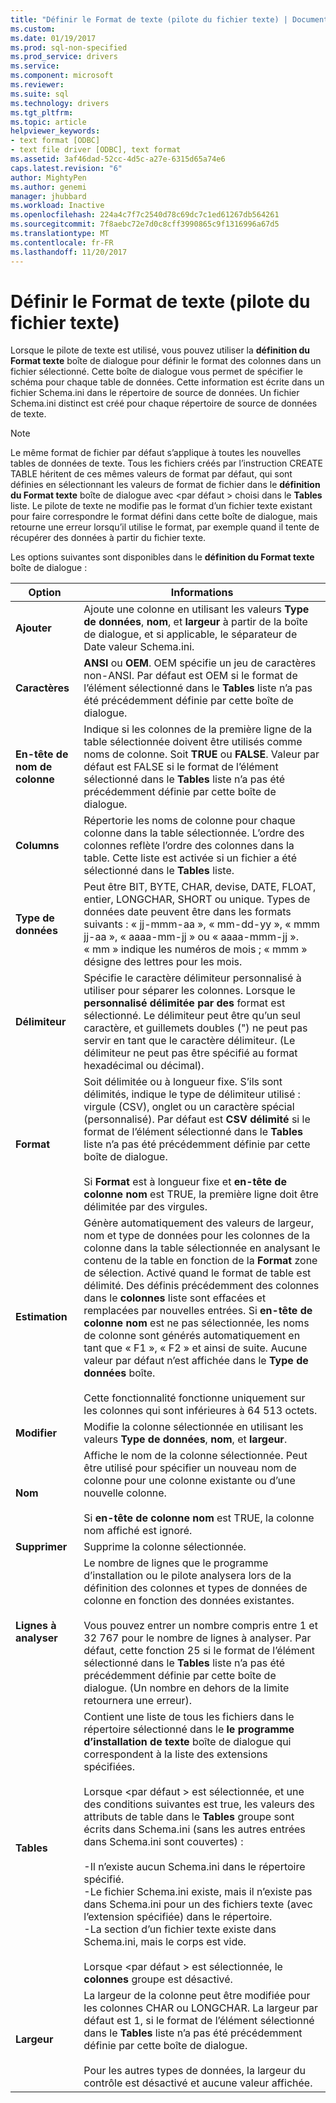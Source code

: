 ```yaml
---
title: "Définir le Format de texte (pilote du fichier texte) | Documents Microsoft"
ms.custom: 
ms.date: 01/19/2017
ms.prod: sql-non-specified
ms.prod_service: drivers
ms.service: 
ms.component: microsoft
ms.reviewer: 
ms.suite: sql
ms.technology: drivers
ms.tgt_pltfrm: 
ms.topic: article
helpviewer_keywords:
- text format [ODBC]
- text file driver [ODBC], text format
ms.assetid: 3af46dad-52cc-4d5c-a27e-6315d65a74e6
caps.latest.revision: "6"
author: MightyPen
ms.author: genemi
manager: jhubbard
ms.workload: Inactive
ms.openlocfilehash: 224a4c7f7c2540d78c69dc7c1ed61267db564261
ms.sourcegitcommit: 7f8aebc72e7d0c8cff3990865c9f1316996a67d5
ms.translationtype: MT
ms.contentlocale: fr-FR
ms.lasthandoff: 11/20/2017
---
```

# <a name="defining-text-format-text-file-driver"></a>Définir le Format de texte (pilote du fichier texte)
Lorsque le pilote de texte est utilisé, vous pouvez utiliser la **définition du Format texte** boîte de dialogue pour définir le format des colonnes dans un fichier sélectionné. Cette boîte de dialogue vous permet de spécifier le schéma pour chaque table de données. Cette information est écrite dans un fichier Schema.ini dans le répertoire de source de données. Un fichier Schema.ini distinct est créé pour chaque répertoire de source de données de texte.  
  
> [!NOTE]  
>  Le même format de fichier par défaut s’applique à toutes les nouvelles tables de données de texte. Tous les fichiers créés par l’instruction CREATE TABLE héritent de ces mêmes valeurs de format par défaut, qui sont définies en sélectionnant les valeurs de format de fichier dans le **définition du Format texte** boîte de dialogue avec \<par défaut > choisi dans le **Tables** liste. Le pilote de texte ne modifie pas le format d’un fichier texte existant pour faire correspondre le format défini dans cette boîte de dialogue, mais retourne une erreur lorsqu’il utilise le format, par exemple quand il tente de récupérer des données à partir du fichier texte.  
  
 Les options suivantes sont disponibles dans le **définition du Format texte** boîte de dialogue :  
  
|Option|Informations|  
|------------|-----------------|  
|**Ajouter**|Ajoute une colonne en utilisant les valeurs **Type de données**, **nom**, et **largeur** à partir de la boîte de dialogue, et si applicable, le séparateur de Date valeur Schema.ini.|  
|**Caractères**|**ANSI** ou **OEM**. OEM spécifie un jeu de caractères non-ANSI. Par défaut est OEM si le format de l’élément sélectionné dans le **Tables** liste n’a pas été précédemment définie par cette boîte de dialogue.|  
|**En-tête de nom de colonne**|Indique si les colonnes de la première ligne de la table sélectionnée doivent être utilisés comme noms de colonne. Soit **TRUE** ou **FALSE**. Valeur par défaut est FALSE si le format de l’élément sélectionné dans le **Tables** liste n’a pas été précédemment définie par cette boîte de dialogue.|  
|**Columns**|Répertorie les noms de colonne pour chaque colonne dans la table sélectionnée. L’ordre des colonnes reflète l’ordre des colonnes dans la table. Cette liste est activée si un fichier a été sélectionné dans le **Tables** liste.|  
|**Type de données**|Peut être BIT, BYTE, CHAR, devise, DATE, FLOAT, entier, LONGCHAR, SHORT ou unique. Types de données date peuvent être dans les formats suivants : « jj-mmm-aa », « mm-dd-yy », « mmm jj-aa », « aaaa-mm-jj » ou « aaaa-mmm-jj ». « mm » indique les numéros de mois ; « mmm » désigne des lettres pour les mois.|  
|**Délimiteur**|Spécifie le caractère délimiteur personnalisé à utiliser pour séparer les colonnes. Lorsque le **personnalisé délimitée par des** format est sélectionné. Le délimiteur peut être qu’un seul caractère, et guillemets doubles (") ne peut pas servir en tant que le caractère délimiteur. (Le délimiteur ne peut pas être spécifié au format hexadécimal ou décimal).|  
|**Format**|Soit délimitée ou à longueur fixe. S’ils sont délimités, indique le type de délimiteur utilisé : virgule (CSV), onglet ou un caractère spécial (personnalisé). Par défaut est **CSV délimité** si le format de l’élément sélectionné dans le **Tables** liste n’a pas été précédemment définie par cette boîte de dialogue.<br /><br /> Si **Format** est à longueur fixe et **en-tête de colonne nom** est TRUE, la première ligne doit être délimitée par des virgules.|  
|**Estimation**|Génère automatiquement des valeurs de largeur, nom et type de données pour les colonnes de la colonne dans la table sélectionnée en analysant le contenu de la table en fonction de la **Format** zone de sélection. Activé quand le format de table est délimité. Des définis précédemment des colonnes dans le **colonnes** liste sont effacées et remplacées par nouvelles entrées. Si **en-tête de colonne nom** est ne pas sélectionnée, les noms de colonne sont générés automatiquement en tant que « F1 », « F2 » et ainsi de suite. Aucune valeur par défaut n’est affichée dans le **Type de données** boîte.<br /><br /> Cette fonctionnalité fonctionne uniquement sur les colonnes qui sont inférieures à 64 513 octets.|  
|**Modifier**|Modifie la colonne sélectionnée en utilisant les valeurs **Type de données**, **nom**, et **largeur**.|  
|**Nom**|Affiche le nom de la colonne sélectionnée. Peut être utilisé pour spécifier un nouveau nom de colonne pour une colonne existante ou d’une nouvelle colonne.<br /><br /> Si **en-tête de colonne nom** est TRUE, la colonne nom affiché est ignoré.|  
|**Supprimer**|Supprime la colonne sélectionnée.|  
|**Lignes à analyser**|Le nombre de lignes que le programme d’installation ou le pilote analysera lors de la définition des colonnes et types de données de colonne en fonction des données existantes.<br /><br /> Vous pouvez entrer un nombre compris entre 1 et 32 767 pour le nombre de lignes à analyser. Par défaut, cette fonction 25 si le format de l’élément sélectionné dans le **Tables** liste n’a pas été précédemment définie par cette boîte de dialogue. (Un nombre en dehors de la limite retournera une erreur).|  
|**Tables**|Contient une liste de tous les fichiers dans le répertoire sélectionné dans le **le programme d’installation de texte** boîte de dialogue qui correspondent à la liste des extensions spécifiées.<br /><br /> Lorsque \<par défaut > est sélectionnée, et une des conditions suivantes est true, les valeurs des attributs de table dans le **Tables** groupe sont écrits dans Schema.ini (sans les autres entrées dans Schema.ini sont couvertes) :<br /><br /> -Il n’existe aucun Schema.ini dans le répertoire spécifié.<br />-Le fichier Schema.ini existe, mais il n’existe pas dans Schema.ini pour un des fichiers texte (avec l’extension spécifiée) dans le répertoire.<br />-La section d’un fichier texte existe dans Schema.ini, mais le corps est vide.<br /><br /> Lorsque \<par défaut > est sélectionnée, le **colonnes** groupe est désactivé.|  
|**Largeur**|La largeur de la colonne peut être modifiée pour les colonnes CHAR ou LONGCHAR. La largeur par défaut est 1, si le format de l’élément sélectionné dans le **Tables** liste n’a pas été précédemment définie par cette boîte de dialogue.<br /><br /> Pour les autres types de données, la largeur du contrôle est désactivé et aucune valeur affichée.|
